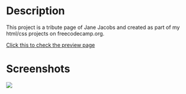 # Description
This project is a tribute page of Jane Jacobs and created as part of my html/css projects on freecodecamp.org.
<div>
<a href="http://htmlpreview.github.io/?https://github.com/urbanscratcher/HTMLCSS/blob/master/tributepage/main.html" target="_blank">Click this to check the preview page</a>
</div>

# Screenshots
<div>
<img src="https://user-images.githubusercontent.com/17016494/89727293-1efe8880-da5e-11ea-8f51-5e06975bb7b6.png">
</div>
